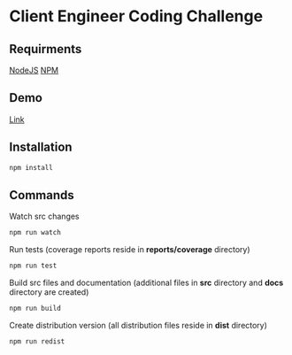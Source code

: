 Client Engineer Coding Challenge
================================

Requirments
-----------

[NodeJS](https://nodejs.org/)
[NPM](https://www.npmjs.com/)

Demo
------------
[Link](http://projekty.piotrdata.pl/perform/)

Installation
------------

```bash
npm install
```

Commands
--------

Watch src changes
```bash
npm run watch
```

Run tests (coverage reports reside in **reports/coverage** directory)
```bash
npm run test
```

Build src files and documentation (additional files in **src** directory and **docs** directory are created)
```bash
npm run build
```

Create distribution version (all distribution files reside in **dist** directory)
```bash
npm run redist
```
